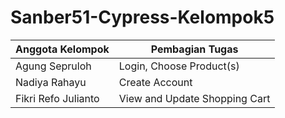 # Sanber51-Cypress-Kelompok5

| Anggota Kelompok | Pembagian Tugas          |
| --------------- | ------------------------ |
| Agung Sepruloh  | Login, Choose Product(s) |
| Nadiya Rahayu   | Create Account           |
| Fikri Refo Julianto   | View and Update Shopping Cart           |
